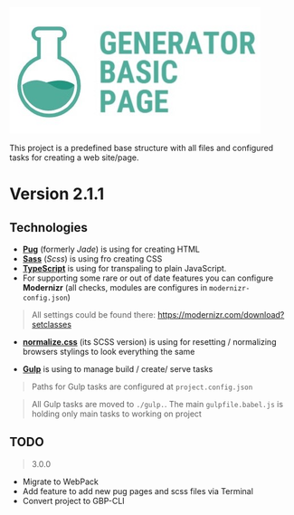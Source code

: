 ![](./logo.jpg)

This project is a predefined base structure with all files and configured tasks for creating a web site/page.

# Version 2.1.1

## Technologies

- **[Pug](https://pugjs.org/api/getting-started.html)** (formerly *Jade*) is using for creating HTML
- **[Sass](https://sass-scss.ru/)** (*Scss*) is using fro creating CSS
- **[TypeScript](http://www.typescriptlang.org/index.html)** is using for transpaling to plain JavaScript.
- For supporting some rare or out of date features you can configure **Modernizr** (all checks, modules are configures in `modernizr-config.json`)
> All settings could be found there: https://modernizr.com/download?setclasses

- **[normalize.css](https://necolas.github.io/normalize.css/)** (its SCSS version) is using for resetting / normalizing browsers stylings to look everything the same

- **[Gulp](https://gulpjs.com/)** is using to manage build / create/ serve tasks
> Paths for Gulp tasks are configured at `project.config.json`

> All Gulp tasks are moved to `./gulp.`. The main `gulpfile.babel.js` is holding only main tasks to working on project

## TODO

> 3.0.0

- Migrate to WebPack
- Add feature to add new pug pages and scss files via Terminal
- Convert project to GBP-CLI
